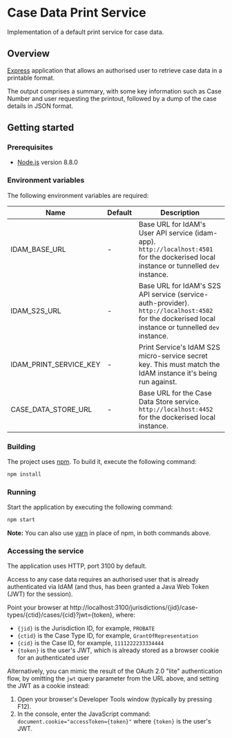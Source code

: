 # Case Data Print Service
Implementation of a default print service for case data.

## Overview
[Express](http://expressjs.com) application that allows an authorised user to retrieve case data in a printable format.

The output comprises a summary, with some key information such as Case Number and user requesting the printout, followed by a dump of the case details in JSON format.

## Getting started

### Prerequisites
- [Node.js](https://nodejs.org/en) version 8.8.0

### Environment variables

The following environment variables are required:

| Name | Default | Description |
|------|---------|-------------|
| IDAM_BASE_URL | - | Base URL for IdAM's User API service (idam-app). `http://localhost:4501` for the dockerised local instance or tunnelled `dev` instance. |
| IDAM_S2S_URL | - | Base URL for IdAM's S2S API service (service-auth-provider). `http://localhost:4502` for the dockerised local instance or tunnelled `dev` instance. |
| IDAM_PRINT_SERVICE_KEY | - | Print Service's IdAM S2S micro-service secret key. This must match the IdAM instance it's being run against. |
| CASE_DATA_STORE_URL | - | Base URL for the Case Data Store service. `http://localhost:4452` for the dockerised local instance. |

### Building

The project uses [npm](https://www.npmjs.com). To build it, execute the following command:

```bash
npm install
```
### Running

Start the application by executing the following command:

```bash
npm start
```

**Note:** You can also use [yarn](https://yarnpkg.com/lang/en/) in place of npm, in both commands above.

### Accessing the service

The application uses HTTP, port 3100 by default.

Access to any case data requires an authorised user that is already authenticated via IdAM (and thus, has been granted a Java Web Token (JWT) for the session).

Point your browser at http://localhost:3100/jurisdictions/{jid}/case-types/{ctid}/cases/{cid}?jwt={token}, where:

- `{jid}` is the Jurisdiction ID, for example, `PROBATE`
- `{ctid}` is the Case Type ID, for example, `GrantOfRepresentation`
- `{cid}` is the Case ID, for example, `1111222233334444`
- `{token}` is the user's JWT, which is already stored as a browser cookie for an authenticated user

Alternatively, you can mimic the result of the OAuth 2.0 "lite" authentication flow, by omitting the `jwt` query parameter from the URL above, and setting the JWT as a cookie instead:

1. Open your browser's Developer Tools window (typically by pressing F12).
2. In the console, enter the JavaScript command: `document.cookie="accessToken={token}"` where `{token}` is the user's JWT.

